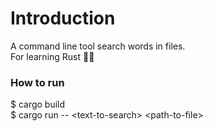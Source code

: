 # Introduction
A command line tool search words in files.\
For learning Rust 🧑‍💻

### How to run
$ cargo build\
$ cargo run -- \<text-to-search\> \<path-to-file\>
